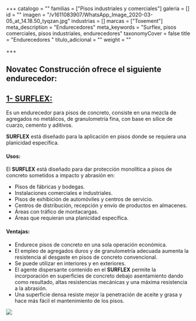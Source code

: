 +++
catalogo = ""
familias = ["Pisos industriales y comerciales"]
galeria = []
id = ""
imagen = "/v1611083907/WhatsApp_Image_2020-03-05_at_14.18.50_tyqzan.jpg"
industrias = []
marcas = ["Toxement"]
meta_description = "Endurecedores"
meta_keywords = "Surflex, pisos comerciales, pisos industriales, endurecedores"
taxonomyCover = false
title = "Endurecedores "
titulo_adicional = ""
weight = ""

+++
## Novatec Construcción ofrece el siguiente endurecedor:

## [**1- SURFLEX:**](https://www.toxement.com.co/productos/portafolio/pisos-industriales-y-comerciales/endurecedores-siliceos/?prodId=1544)

Es un endurecedor para pisos de concreto, consiste en una mezcla de agregados no metálicos, de granulometría fina, con base en sílice de cuarzo, cemento y aditivos.

**SURFLEX** está diseñado para la aplicación en pisos donde se requiera una planicidad específica.

#### **Usos:**

El **SURFLEX** está diseñado para dar protección monolítica a pisos de concreto sometidos a impacto y abrasión en:

* Pisos de fábricas y bodegas.
* Instalaciones comerciales e industriales.
* Pisos de exhibición de automóviles y centros de servicio.
* Centros de distribución, recepción y envío de productos en almacenes.
* Áreas con tráfico de montacargas.
* Áreas que requieran una planicidad específica.

#### **Ventajas:**

* Endurece pisos de concreto en una sola operación económica.
* El empleo de agregados duros y de granulometría adecuada aumenta la resistencia al desgaste en pisos de concreto convencional.
* Se puede utilizar en interiores y en exteriores.
* El agente dispersante contenido en el **SURFLEX** permite la incorporación en superficies de concreto debajo asentamiento dando como resultado, altas resistencias mecánicas y una máxima resistencia a la abrasión.
* Una superficie densa resiste mejor la penetración de aceite y grasa y hace más fácil el mantenimiento de los pisos.

![](https://res.cloudinary.com/drnun7bay/image/upload/v1611083222/surflex_2_jnt8hi.jpg)